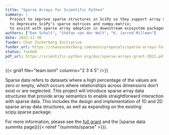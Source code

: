 ```yaml
---
title: "Sparse Arrays for Scientific Python"
summary: |
  Project to improve sparse structures in SciPy so they support array semantics;
  to deprecate SciPy’s sparse matrices and numpy.matrix;
  to assist with sparse array adoption in downstream ecosystem packages.
authors: ["Dan Schult", "Stéfan van der Walt", "K. Jarrod Millman"]
date: 2022-11-30
funder: Chan Zuckerberg Initiative
funder_url: https://chanzuckerberg.com/eoss/proposals/sparse-arrays-for-scientific-python/
status: funded
pdf_url: https://scientific-python.org/doc/sparse-arrays-grant-2022.pdf
---
```


{{< grid1 file="team.toml" columns="2 3 4 5" />}}

Sparse data refers to datasets where a high percentage of the values are zero
or empty, which occurs where relationships across dimensions don’t exist or are
neglected. This project will introduce sparse array data structures that
provide array semantics to enable straightforward interaction with sparse data.
This includes the design and implementation of 1D and 2D sparse array data
structures, as well as expanding on the existing scipy.sparse package.

For more information, please see the
[full grant](../../doc/sparse-arrays-grant-2022.pdf)
and the [sparse data summits page]({{< relref "/summits/sparse" >}}).
